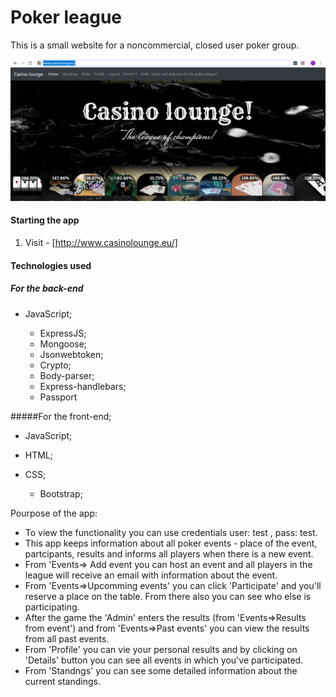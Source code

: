 # Poker league

This is a small website for a noncommercial, closed user poker group.

![Homepage view](/casino_lounge.png)

#### Starting the app

1. Visit -  [http://www.casinolounge.eu/]

#### Technologies used

##### For the back-end

- JavaScript;

	- ExpressJS;
	- Mongoose;
	- Jsonwebtoken;
	- Crypto;
	- Body-parser;
	- Express-handlebars;
	- Passport

#####For the front-end;

- JavaScript;
- HTML;
- CSS;

	- Bootstrap;

Pourpose of the app:

- To view the functionality you can use credentials user: test , pass: test. 
- This app keeps information about all poker events - place of the event, partcipants, results and informs all players when there is a new event. 
- From 'Events=> Add event you can host an event and all players in the league will receive an email with information about the event. 
- From 'Events=>Upcomming events' you can click 'Participate' and you'll reserve a place on the table. From there also you can see who else is participating.
- After the game the 'Admin' enters the results (from 'Events=>Results from event') and from 'Events=>Past events' you can view the results from all past events.
- From 'Profile' you can vie your personal results and by clicking on 'Details' button you can see all events in which you've participated.
- From 'Standngs' you can see some detailed information about the current standings.
